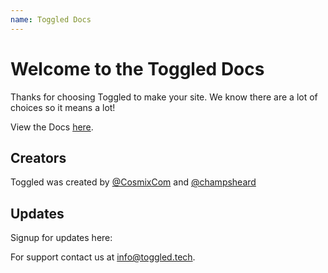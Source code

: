 ```yaml
---
name: Toggled Docs
---
```


# Welcome to the Toggled Docs

Thanks for choosing Toggled to make your site. We know there are a lot of choices so it means a lot!

View the Docs [here](./Development).

## Creators

Toggled was created by <a href="//github.com/cosmixcom">@CosmixCom</a> and <a href="//github.com/champsheard">@champsheard</a>

## Updates

Signup for updates here:

<toggledEmail data-name="docsForm"></toggledEmail>

<googleAnalytics data-tag="G-XJV1Z34Z2K"></googleAnalytics>

For support contact us at <a href="mailto:info@toggled.tech">info@toggled.tech</a>.
